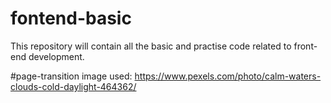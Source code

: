 # fontend-basic
This repository will contain all the basic and practise code related to front-end development.

#page-transition
image used: https://www.pexels.com/photo/calm-waters-clouds-cold-daylight-464362/

